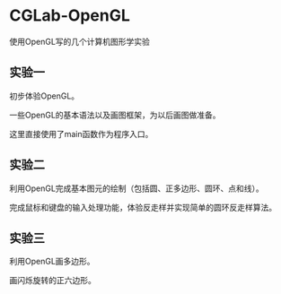 # CGLab-OpenGL
使用OpenGL写的几个计算机图形学实验

## 实验一
初步体验OpenGL。

一些OpenGL的基本语法以及画图框架，为以后画图做准备。

这里直接使用了main函数作为程序入口。

## 实验二
利用OpenGL完成基本图元的绘制（包括圆、正多边形、圆环、点和线）。

完成鼠标和键盘的输入处理功能，体验反走样并实现简单的圆环反走样算法。

## 实验三

利用OpenGL画多边形。

画闪烁旋转的正六边形。